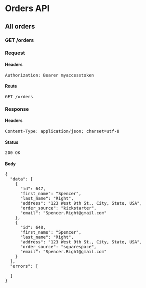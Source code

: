 # Orders API

## All orders

### GET /orders
### Request

#### Headers

<pre>Authorization: Bearer myaccesstoken</pre>

#### Route

<pre>GET /orders</pre>

### Response

#### Headers

<pre>Content-Type: application/json; charset=utf-8</pre>

#### Status

<pre>200 OK</pre>

#### Body

<pre>{
  "data": [
    {
      "id": 647,
      "first_name": "Spencer",
      "last_name": "Right",
      "address": "123 West 9th St., City, State, USA",
      "order_source": "kickstarter",
      "email": "Spencer.Right@gmail.com"
    },
    {
      "id": 648,
      "first_name": "Spencer",
      "last_name": "Right",
      "address": "123 West 9th St., City, State, USA",
      "order_source": "squarespace",
      "email": "Spencer.Right@gmail.com"
    }
  ],
  "errors": [

  ]
}</pre>
